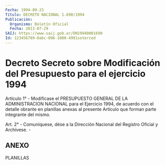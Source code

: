 ```yaml
---
Fecha: 1994-09-23
Título: DECRETO NACIONAL 1.690/1994
Publicación:
  Organismo: Boletín Oficial
  Fecha: 2013-07-29
SAIJ: https://www.saij.gob.ar/DN19940001690
Id: 123456789-0abc-096-1000-4991soterced
---
```

# Decreto Secreto sobre Modificación del Presupuesto para el ejercicio 1994

<a id="1"></a>
Artículo 1° - Modifícase el PRESUPUESTO GENERAL DE LA ADMINISTRACION NACIONAL para el Ejercicio 1994, de acuerdo con el detalle obrante en planillas anexas al presente  Artículo que forman parte integrante del mismo.

<a id="2"></a>
Art. 2° - Comuníquese, dése a la Dirección Nacional del Registro Oficial y Archívese. -

## ANEXO

PLANILLAS